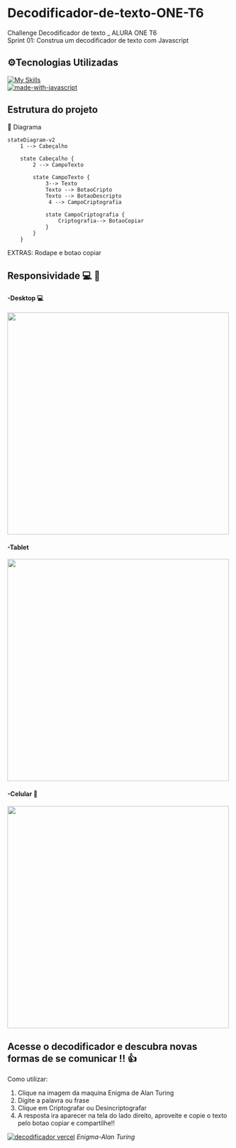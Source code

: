 # Decodificador-de-texto-ONE-T6
Challenge Decodificador de texto _ ALURA ONE T6 <br>
Sprint 01: Construa um decodificador de texto com Javascript<br>

<h2>⚙️Tecnologias Utilizadas</h2>

[![My Skills](https://skillicons.dev/icons?i=html,js,css,vscode,figma&theme=light)](https://skillicons.dev)<br>
[![made-with-javascript](https://img.shields.io/badge/Made%20with-JavaScript-1f425f.svg)](https://www.javascript.com)

## Estrutura do projeto
 :open_file_folder: Diagrama
```mermaid
stateDiagram-v2
    1 --> Cabeçalho 

    state Cabeçalho {
        2 --> CampoTexto 

        state CampoTexto {
	        3--> Texto
            Texto --> BotaoCripto
	        Texto --> BotaoDescripto
		     4 --> CampoCriptografia

            state CampoCriptografia {
                Criptografia--> BotaoCopiar
            }
        }
    }
```
EXTRAS: Rodape e botao copiar

## Responsividade :computer: :iphone:
#### -Desktop :computer: 
  <div align="left">
    <img src= "https://github.com/KawenyVieira/Decodificador-de-texto-ONE-T6/assets/105323660/4e74f5f6-8dca-4bdb-9c5c-5af2eb1affbe" width= "500px"/>
  </div>

#### -Tablet 
   <div align="left">
    <img src= "https://github.com/KawenyVieira/Decodificador-de-texto-ONE-T6/assets/105323660/d3dd22ab-2ccf-4547-a7e9-ed378c9cef7e" width= "500px"/>
  </div>

#### -Celular :iphone:
   <div align="left">
      <img src= "https://github.com/KawenyVieira/Decodificador-de-texto-ONE-T6/assets/105323660/1e73ec76-cde3-4036-bc75-047cc59dc19c" width= "500px"/>
    </div>

## Acesse o decodificador e descubra novas formas de se comunicar !! :+1:
Como utilizar: <br>
1. Clique na imagem da maquina Enigma de Alan Turing
2. Digite a palavra ou frase
3. Clique em Criptografar ou Desincriptografar
4. A resposta ira aparecer na tela do lado direito, aproveite e copie o texto pelo botao copiar e compartilhe!!

[![decodificador vercel](https://github.com/KawenyVieira/Decodificador-de-texto-ONE-T6/assets/105323660/bf9058d3-29bc-4e4f-a5a7-22ecebb94498)](https://kawenyvieira.github.io/Decodificador-de-texto-ONE-T6/)
*Enigma-Alan Turing*
